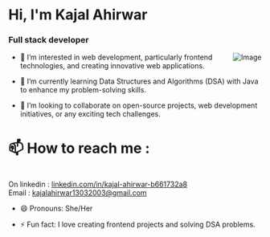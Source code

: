 <h1 align="centre">Hi, I'm Kajal Ahirwar</h1>
<h3 align="centre">Full stack developer</h3>

<img align="right" src="https://github.com/user-attachments/assets/4a9c6b85-3da8-4d84-9528-d85368d1f3c7" alt="Image">

- 👀 I’m interested in web development, particularly frontend technologies, and creating innovative web applications.
  
- 🌱 I’m currently learning Data Structures and Algorithms (DSA) with Java to enhance my problem-solving skills.
  
- 💞️ I’m looking to collaborate on open-source projects, web development initiatives, or any exciting tech challenges.
  
# 📫 How to reach me : 
  <br>On linkedin : <a href="linkedin.com/in/kajal-ahirwar-b661732a8">linkedin.com/in/kajal-ahirwar-b661732a8</a> <br> 
  Email : kajalahirwar13032003@gmail.com
  
- 😄 Pronouns: She/Her
  
- ⚡ Fun fact: I love creating frontend projects and solving DSA problems.

<!---
kjl98/kjl98 is a ✨ special ✨ repository because its `README.md` (this file) appears on your GitHub profile.
You can click the Preview link to take a look at your changes.
--->
